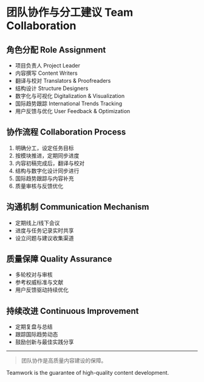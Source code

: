 # 团队协作与分工建议 Team Collaboration

## 角色分配 Role Assignment

- 项目负责人 Project Leader
- 内容撰写 Content Writers
- 翻译与校对 Translators & Proofreaders
- 结构设计 Structure Designers
- 数字化与可视化 Digitalization & Visualization
- 国际趋势跟踪 International Trends Tracking
- 用户反馈与优化 User Feedback & Optimization

## 协作流程 Collaboration Process

1. 明确分工，设定任务目标
2. 按模块推进，定期同步进度
3. 内容初稿完成后，翻译与校对
4. 结构与数字化设计同步进行
5. 国际趋势跟踪与内容补充
6. 质量审核与反馈优化

## 沟通机制 Communication Mechanism

- 定期线上/线下会议
- 进度与任务记录实时共享
- 设立问题与建议收集渠道

## 质量保障 Quality Assurance

- 多轮校对与审核
- 参考权威标准与文献
- 用户反馈驱动持续优化

## 持续改进 Continuous Improvement

- 定期复盘与总结
- 跟踪国际趋势动态
- 鼓励创新与最佳实践分享

---

> 团队协作是高质量内容建设的保障。

Teamwork is the guarantee of high-quality content development.
